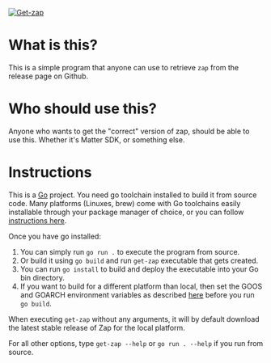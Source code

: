 [![Get-zap](https://github.com/SiliconLabs/get-zap/actions/workflows/go.yml/badge.svg)](https://github.com/SiliconLabs/get-zap/actions/workflows/go.yml)

# What is this?

This is a simple program that anyone can use to retrieve `zap` from the release page on Github.

# Who should use this?

Anyone who wants to get the "correct" version of zap, should be able to use this. Whether it's Matter SDK, or something else.

# Instructions

This is a [Go](https://go.dev/) project. You need go toolchain installed to build it from source code. Many platforms (Linuxes, brew) come with Go toolchains easily installable through your package manager of choice, or you can follow [instructions here](https://go.dev/doc/install).

Once you have go installed:
  1. You can simply run `go run .` to execute the program from source.
  2. Or build it using `go build` and run `get-zap` executable that gets created.
  3. You can run `go install` to build and deploy the executable into your Go bin directory.
  4. If you want to build for a different platform than local, then set the GOOS and GOARCH environment variables as described [here](https://go.dev/doc/install/source#environment) before you run `go build`.

When executing `get-zap` without any arguments, it will by default download the latest stable release of Zap for the local platform.

For all other options, type `get-zap --help` or `go run . --help` if you run from source.